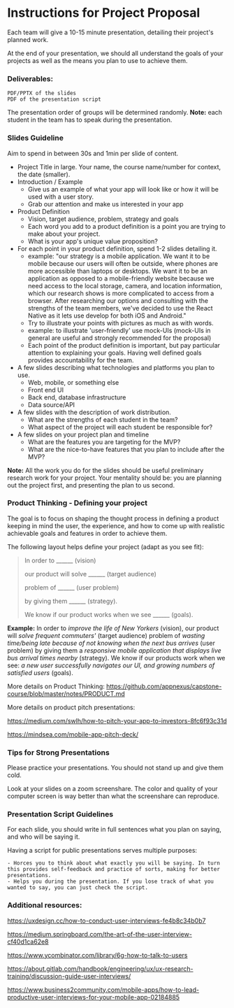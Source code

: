 # Instructions for Project Proposal

Each team will give a 10-15 minute presentation, detailing their project's planned work.

At the end of your presentation, we should all understand the goals of your projects as well as the means you plan to use to achieve them.

### Deliverables: 

    PDF/PPTX of the slides
    PDF of the presentation script

The presentation order of groups will be determined randomly.
**Note:** each student in the team has to speak during the presentation.

### Slides Guideline

Aim to spend in between 30s and 1min per slide of content.

   - Project Title in large. Your name, the course name/number for context, the date (smaller).
   - Introduction / Example
      - Give us an example of what your app will look like or how it will be used with a user story.
      - Grab our attention and make us interested in your app
   - Product Definition
      - Vision, target audience, problem, strategy and goals
      - Each word you add to a product definition is a point you are trying to make about your project.
      - What is your app's unique value proposition?
   - For each point in your product definition, spend 1-2 slides detailing it.
      - example: "our strategy is a mobile application. We want it to be mobile because our users will often be outside, where phones are more accessible than laptops or desktops. We want it to be an application as opposed to a mobile-friendly website because we need access to the local storage, camera, and location information, which our research shows is more complicated to access from a browser. After researching our options and consulting with the strengths of the team members, we've decided to use the React Native as it lets use develop for both iOS and Android."
      - Try to illustrate your points with pictures as much as with words.
      - example: to illustrate 'user-friendly' use mock-UIs (mock-UIs in general are useful and strongly recommended for the proposal)
      - Each point of the product definition is important, but pay particular attention to explaining your goals. Having well defined goals provides accountability for the team.
   - A few slides describing what technologies and platforms you plan to use.
      - Web, mobile, or something else
      - Front end UI
      - Back end, database infrastructure
      - Data source/API
   - A few slides with the description of work distribution.
      - What are the strengths of each student in the team?
      - What aspect of the project will each student be responsible for? 
   - A few slides on your project plan and timeline
      - What are the features you are targeting for the MVP?
      - What are the nice-to-have features that you plan to include after the MVP?

**Note:** All the work you do for the slides should be useful preliminary research work for your project. Your mentality should be: you are planning out the project first, and presenting the plan to us second.

### Product Thinking - Defining your project

The goal is to focus on shaping the thought process in defining a product keeping in mind the user, the experience, and how to come up with realistic achievable goals and features in order to achieve them.

The following layout helps define your project (adapt as you see fit):

> In order to ______ (vision)
> 
> our product will solve ______ (target audience)
> 
> problem of ______ (user problem)
> 
> by giving them ______ (strategy).
> 
> We know if our product works when we see ______ (goals).

**Example:** In order to *improve the life of New Yorkers* (vision), our product will *solve frequent commuters'* (target audience) problem of *wasting time/being late because of not knowing when the next bus arrives* (user problem) by giving them a *responsive mobile application that displays live bus arrival times nearby* (strategy). We know if our products work when we see: *a new user successfully navigates our UI, and growing numbers of satisfied users* (goals).

More details on Product Thinking: https://github.com/appnexus/capstone-course/blob/master/notes/PRODUCT.md

More details on product pitch presentations:

https://medium.com/swlh/how-to-pitch-your-app-to-investors-8fc6f93c31d

https://mindsea.com/mobile-app-pitch-deck/

### Tips for Strong Presentations

Please practice your presentations. You should not stand up and give them cold.

Look at your slides on a zoom screenshare. The color and quality of your computer screen is way better than what the screenshare can reproduce.

### Presentation Script Guidelines

For each slide, you should write in full sentences what you plan on saying, and who will be saying it.

Having a script for public presentations serves multiple purposes:

    - Horces you to think about what exactly you will be saying. In turn this provides self-feedback and practice of sorts, making for better presentations.
    - Helps you during the presentation. If you lose track of what you wanted to say, you can just check the script.

### Additional resources:

https://uxdesign.cc/how-to-conduct-user-interviews-fe4b8c34b0b7

https://medium.springboard.com/the-art-of-the-user-interview-cf40d1ca62e8

https://www.ycombinator.com/library/6g-how-to-talk-to-users

https://about.gitlab.com/handbook/engineering/ux/ux-research-training/discussion-guide-user-interviews/

https://www.business2community.com/mobile-apps/how-to-lead-productive-user-interviews-for-your-mobile-app-02184885
